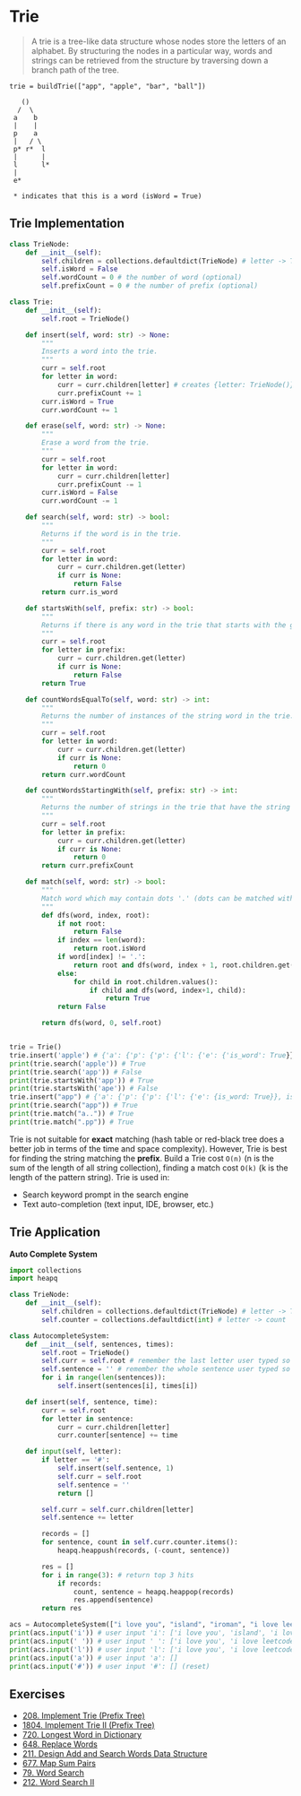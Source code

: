 # Trie

> A trie is a tree-like data structure whose nodes store the letters of an alphabet. By structuring the nodes in a particular way, words and strings can be retrieved from the structure by traversing down a branch path of the tree.

```
trie = buildTrie(["app", "apple", "bar", "ball"])

   ()
  /  \
 a    b
 |    |
 p    a
 |   / \
 p* r*  l
 |      |
 l      l*
 |
 e*

 * indicates that this is a word (isWord = True)
```

## Trie Implementation

```py
class TrieNode:
    def __init__(self):
        self.children = collections.defaultdict(TrieNode) # letter -> TrieNode
        self.isWord = False
        self.wordCount = 0 # the number of word (optional)
        self.prefixCount = 0 # the number of prefix (optional)

class Trie:
    def __init__(self):
        self.root = TrieNode()

    def insert(self, word: str) -> None:
        """
        Inserts a word into the trie.
        """
        curr = self.root
        for letter in word:
            curr = curr.children[letter] # creates {letter: TrieNode()} if letter does not exist
            curr.prefixCount += 1
        curr.isWord = True
        curr.wordCount += 1

    def erase(self, word: str) -> None:
        """
        Erase a word from the trie.
        """
        curr = self.root
        for letter in word:
            curr = curr.children[letter]
            curr.prefixCount -= 1
        curr.isWord = False
        curr.wordCount -= 1

    def search(self, word: str) -> bool:
        """
        Returns if the word is in the trie.
        """
        curr = self.root
        for letter in word:
            curr = curr.children.get(letter)
            if curr is None:
                return False
        return curr.is_word

    def startsWith(self, prefix: str) -> bool:
        """
        Returns if there is any word in the trie that starts with the given prefix.
        """
        curr = self.root
        for letter in prefix:
            curr = curr.children.get(letter)
            if curr is None:
                return False
        return True

    def countWordsEqualTo(self, word: str) -> int:
        """
        Returns the number of instances of the string word in the trie.
        """
        curr = self.root
        for letter in word:
            curr = curr.children.get(letter)
            if curr is None:
                return 0
        return curr.wordCount

    def countWordsStartingWith(self, prefix: str) -> int:
        """
        Returns the number of strings in the trie that have the string prefix as a prefix.
        """
        curr = self.root
        for letter in prefix:
            curr = curr.children.get(letter)
            if curr is None:
                return 0
        return curr.prefixCount

    def match(self, word: str) -> bool:
        """
        Match word which may contain dots '.' (dots can be matched with any letter.)
        """
        def dfs(word, index, root):
            if not root:
                return False
            if index == len(word):
                return root.isWord
            if word[index] != '.':
                return root and dfs(word, index + 1, root.children.get(word[index]))
            else:
                for child in root.children.values():
                    if child and dfs(word, index+1, child):
                        return True
            return False

        return dfs(word, 0, self.root)


trie = Trie()
trie.insert('apple') # {'a': {'p': {'p': {'l': {'e': {'is_word': True}}}}}}
print(trie.search('apple')) # True
print(trie.search('app')) # False
print(trie.startsWith('app')) # True
print(trie.startsWith('ape')) # False
trie.insert("app") # {'a': {'p': {'p': {'l': {'e': {is_word: True}}, is_word: True}}}}
print(trie.search("app")) # True
print(trie.match("a..")) # True
print(trie.match(".pp")) # True
```

Trie is not suitable for **exact** matching (hash table or red-black tree does a better job in terms of the time and space complexity). However, Trie is best for finding the string matching the **prefix**. Build a Trie cost `O(n)` (n is the sum of the length of all string collection), finding a match cost `O(k)` (k is the length of the pattern string). Trie is used in:
- Search keyword prompt in the search engine
- Text auto-completion (text input, IDE, browser, etc.)

## Trie Application

**Auto Complete System**
```py
import collections
import heapq

class TrieNode:
    def __init__(self):
        self.children = collections.defaultdict(TrieNode) # letter -> TrieNode
        self.counter = collections.defaultdict(int) # letter -> count

class AutocompleteSystem:
    def __init__(self, sentences, times):
        self.root = TrieNode()
        self.curr = self.root # remember the last letter user typed so far
        self.sentence = '' # remember the whole sentence user typed so far
        for i in range(len(sentences)):
            self.insert(sentences[i], times[i])

    def insert(self, sentence, time):
        curr = self.root
        for letter in sentence:
            curr = curr.children[letter]
            curr.counter[sentence] += time

    def input(self, letter):
        if letter == '#':
            self.insert(self.sentence, 1)
            self.curr = self.root
            self.sentence = ''
            return []

        self.curr = self.curr.children[letter]
        self.sentence += letter

        records = []
        for sentence, count in self.curr.counter.items():
            heapq.heappush(records, (-count, sentence))

        res = []
        for i in range(3): # return top 3 hits
            if records:
                count, sentence = heapq.heappop(records)
                res.append(sentence)
        return res

acs = AutocompleteSystem(["i love you", "island", "iroman", "i love leetcode"], [5, 3, 2, 2])
print(acs.input('i')) # user input 'i': ['i love you', 'island', 'i love leetcode']
print(acs.input(' ')) # user input ' ': ['i love you', 'i love leetcode']
print(acs.input('l')) # user input 'l': ['i love you', 'i love leetcode']
print(acs.input('a')) # user input 'a': []
print(acs.input('#')) # user input '#': [] (reset)
```

## Exercises

- [208. Implement Trie (Prefix Tree)](https://leetcode.com/problems/implement-trie-prefix-tree/)
- [1804. Implement Trie II (Prefix Tree)](https://leetcode.com/problems/implement-trie-ii-prefix-tree/)
- [720. Longest Word in Dictionary](https://leetcode.com/problems/longest-word-in-dictionary/)
- [648. Replace Words](https://leetcode.com/problems/replace-words/)
- [211. Design Add and Search Words Data Structure](https://leetcode.com/problems/design-add-and-search-words-data-structure/)
- [677. Map Sum Pairs](https://leetcode.com/problems/map-sum-pairs/)
- [79. Word Search](https://leetcode.com/problems/word-search/)
- [212. Word Search II](https://leetcode.com/problems/word-search-ii/)
